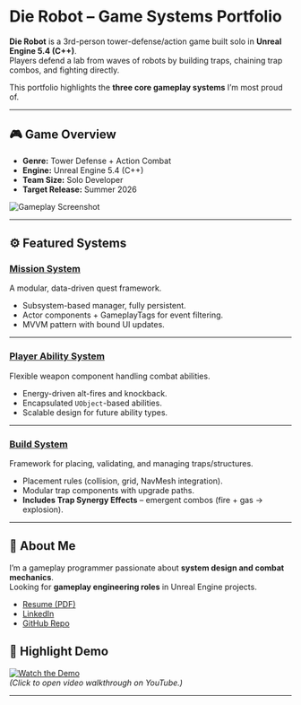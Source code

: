 ﻿# Die Robot – Game Systems Portfolio

**Die Robot** is a 3rd-person tower-defense/action game built solo in **Unreal Engine 5.4 (C++)**.  
Players defend a lab from waves of robots by building traps, chaining trap combos, and fighting directly.

This portfolio highlights the **three core gameplay systems** I’m most proud of.

---

## 🎮 Game Overview
- **Genre:** Tower Defense + Action Combat
- **Engine:** Unreal Engine 5.4 (C++)
- **Team Size:** Solo Developer
- **Target Release:** Summer 2026

![Gameplay Screenshot](./images/gameplay.png)

---

## ⚙️ Featured Systems

### [Mission System](./portfolio/MissionDeliverySystem.md)
A modular, data-driven quest framework.
- Subsystem-based manager, fully persistent.
- Actor components + GameplayTags for event filtering.
- MVVM pattern with bound UI updates.

---

### [Player Ability System](./portfolio/PlayerCombatSystem.md)
Flexible weapon component handling combat abilities.
- Energy-driven alt-fires and knockback.
- Encapsulated `UObject`-based abilities.
- Scalable design for future ability types.

---

### [Build System](./portfolio/BuildSystem.md)
Framework for placing, validating, and managing traps/structures.
- Placement rules (collision, grid, NavMesh integration).
- Modular trap components with upgrade paths.
- **Includes Trap Synergy Effects** – emergent combos (fire + gas → explosion).

---

## 📌 About Me
I’m a gameplay programmer passionate about **system design and combat mechanics**.  
Looking for **gameplay engineering roles** in Unreal Engine projects.

- [Resume (PDF)](./resume.pdf)
- [LinkedIn](https://linkedin.com/in/yourprofile)
- [GitHub Repo](https://github.com/you/yourrepo)

## 🎥 Highlight Demo
[![Watch the Demo](./images/demo-thumbnail.png)](https://youtu.be/your-video-link)  
*(Click to open video walkthrough on YouTube.)*

---

